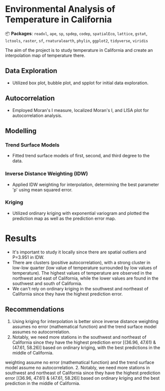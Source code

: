 # Environmental Analysis of Temperature in California

📦 **Packages**: `readxl`, `ape`, `sp`, `spdep`, `codep`, `spatialEco`, `lattice`, `gstat`, `lctools`, `raster`, `sf`, `rnaturalearth`, `phylin`, `ggplot2`, `tidyverse`, `viridis`

The aim of the project is to study temperature in California and create an interpolation map of temperature there.

## Data Exploration 

- Utilized box plot, bubble plot, and spplot for initial data exploration.

## Autocorrelation

- Employed Moran's I measure, localized Moran's I, and LISA plot for autocorrelation analysis.

## Modelling

### Trend Surface Models

- Fitted trend surface models of first, second, and third degree to the data.

### Inverse Distance Weighting (IDW)

- Applied IDW weighting for interpolation, determining the best parameter 'p' using mean squared error.

### Kriging

- Utilized ordinary kriging with exponential variogram and plotted the prediction map as well as the prediction error map.

# Results

- It's important to study it locally since there are spatial outliers and P=3.951 in IDW. 
- There are clusters (positive autocorrelation), with a strong cluster in low-low quarter (low value of temperature surrounded by low values of temperature). The highest values of temperature are observed in the northwest and east of California, while the lower values are found in the southwest and south of California. 
- We can't rely on ordinary kriging in the southwest and northeast of California since they have the highest prediction error.

## Recommendations

1. Using kriging for interpolation is better since inverse distance weighting assumes no error (mathematical function) and the trend surface model assumes no autocorrelation.
2. Notably, we need more stations in the southwest and northeast of California since they have the highest prediction error [(36.96, 47.61) & (47.61, 58.26)] based on ordinary kriging, with the best predictions in the middle of California.

weighting assume no error (mathematical function) and the trend
surface model assume no autocorrelation.
2. Notably, we need more stations in southwest and northeast of
California since they have the highest prediction error [(36.96,
47.61) & (47.61, 58.26)] based on ordinary kriging and the best
prediction in the middle of California.
